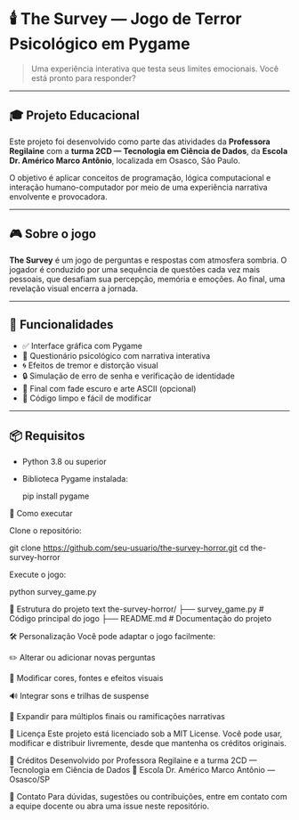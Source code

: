 # 🕯️ The Survey — Jogo de Terror Psicológico em Pygame

> Uma experiência interativa que testa seus limites emocionais. Você está pronto para responder?

---

## 🎓 Projeto Educacional

Este projeto foi desenvolvido como parte das atividades da **Professora Regilaine** com a **turma 2CD — Tecnologia em Ciência de Dados**, da **Escola Dr. Américo Marco Antônio**, localizada em Osasco, São Paulo.

O objetivo é aplicar conceitos de programação, lógica computacional e interação humano-computador por meio de uma experiência narrativa envolvente e provocadora.

---

## 🎮 Sobre o jogo

**The Survey** é um jogo de perguntas e respostas com atmosfera sombria. O jogador é conduzido por uma sequência de questões cada vez mais pessoais, que desafiam sua percepção, memória e emoções. Ao final, uma revelação visual encerra a jornada.

---

## 🧾 Funcionalidades

- ✅ Interface gráfica com Pygame
- 🧠 Questionário psicológico com narrativa interativa
- 🌀 Efeitos de tremor e distorção visual
- 🔒 Simulação de erro de senha e verificação de identidade
- 🎃 Final com fade escuro e arte ASCII (opcional)
- 🧩 Código limpo e fácil de modificar

---

## 📦 Requisitos

- Python 3.8 ou superior
- Biblioteca Pygame instalada:

  pip install pygame

  
🚀 Como executar

Clone o repositório:

git clone https://github.com/seu-usuario/the-survey-horror.git
cd the-survey-horror

Execute o jogo:

python survey_game.py

📁 Estrutura do projeto
text
the-survey-horror/
├── survey_game.py       # Código principal do jogo
├── README.md            # Documentação do projeto

🛠️ Personalização
Você pode adaptar o jogo facilmente:

✏️ Alterar ou adicionar novas perguntas

🎨 Modificar cores, fontes e efeitos visuais

🔊 Integrar sons e trilhas de suspense

🧱 Expandir para múltiplos finais ou ramificações narrativas

📜 Licença
Este projeto está licenciado sob a MIT License. Você pode usar, modificar e distribuir livremente, desde que mantenha os créditos originais.

🤝 Créditos
Desenvolvido por Professora Regilaine e a turma 2CD — Tecnologia em Ciência de Dados
📍 Escola Dr. Américo Marco Antônio — Osasco/SP

💬 Contato
Para dúvidas, sugestões ou contribuições, entre em contato com a equipe docente ou abra uma issue neste repositório.
